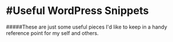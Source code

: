 #Useful WordPress Snippets
============================

#####These are just some useful pieces I'd like to keep in a handy reference point for my self and others.



